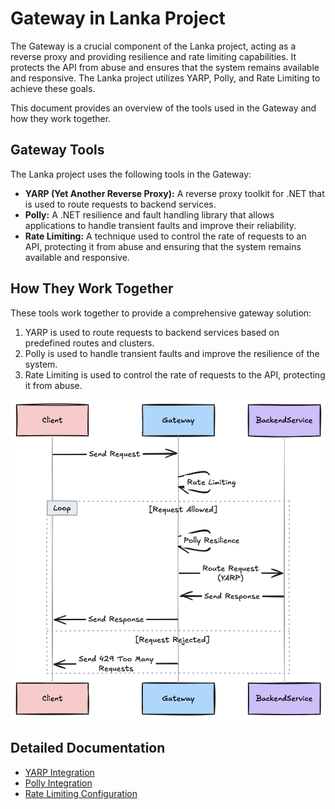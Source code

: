 # Gateway in Lanka Project

The Gateway is a crucial component of the Lanka project, acting as a reverse proxy and providing resilience and rate limiting capabilities. It protects the API from abuse and ensures that the system remains available and responsive. The Lanka project utilizes YARP, Polly, and Rate Limiting to achieve these goals.

This document provides an overview of the tools used in the Gateway and how they work together.

## Gateway Tools

The Lanka project uses the following tools in the Gateway:

* **YARP (Yet Another Reverse Proxy):** A reverse proxy toolkit for .NET that is used to route requests to backend services.
* **Polly:** A .NET resilience and fault handling library that allows applications to handle transient faults and improve their reliability.
* **Rate Limiting:** A technique used to control the rate of requests to an API, protecting it from abuse and ensuring that the system remains available and responsive.

## How They Work Together

These tools work together to provide a comprehensive gateway solution:

1. YARP is used to route requests to backend services based on predefined routes and clusters.
2. Polly is used to handle transient faults and improve the resilience of the system.
3. Rate Limiting is used to control the rate of requests to the API, protecting it from abuse.

![Gateway](/docs/images/gateway.jpg)

## Detailed Documentation

* [YARP Integration](./yarp/README.md)
* [Polly Integration](./polly/README.md)
* [Rate Limiting Configuration](./rate-limiting/README.md)